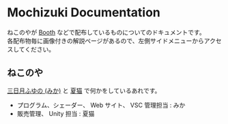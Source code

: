 # Mochizuki Documentation

ねこのやが [Booth](https://natsuneko.booth.pm/) などで配布しているものについてのドキュメントです。  
各配布物毎に画像付きの解説ページがあるので、左側サイドメニューからアクセスしてください。

## ねこのや

[三日月ふゆの (みか)](https://twitter.com/MikazukiFuyuno) と [夏猫](https://twitter.com/6jz) で何かをしているあれです。

- プログラム、シェーダー、 Web サイト、 VSC 管理担当 : みか
- 販売管理、 Unity 担当 : 夏猫

